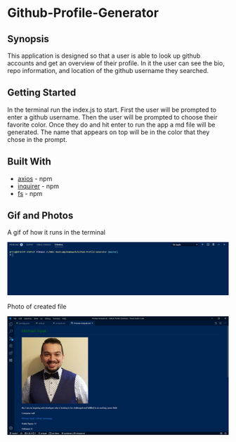 # Github-Profile-Generator

## Synopsis
This application is designed so that a user is able to look up github accounts and get an overview of their profile. In it the user can see the bio, repo information, and location of the github username they searched.

## Getting Started
In the terminal run the index.js to start. First the user will be prompted to enter a github username. Then the user will be prompted to choose their favorite color. Once they do and hit enter to run the app a md file will be generated. The name that appears on top will be in the color that they chose in the prompt. 

## Built With
* [axios](https://www.npmjs.com/package/axios) - npm
* [inquirer](https://www.npmjs.com/package/inquirer) - npm
* [fs](https://www.npmjs.com/package/fs) - npm

## Gif and Photos
A gif of how it runs in the terminal

![gif of application](/images/appDemo.gif)

Photo of created file

![app photo](/images/result.png)